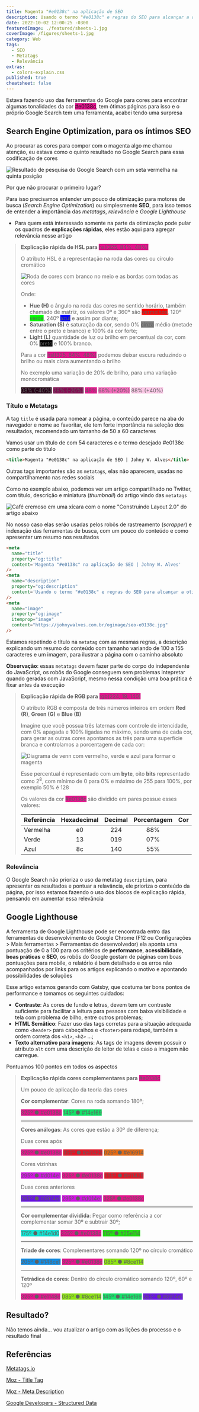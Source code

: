 ```yaml
---
title: Magenta "#e0138c" na aplicação de SEO
description: Usando o termo "#e0138c" e regras do SEO para alcançar a otimização em resultados nas ferramentas de busca
date: 2022-10-02 12:00:25 -0300
featuredImage: ./featured/sheets-1.jpg
coverImage: /figures/sheets-1.jpg
category: Web
tags:
  - SEO
  - Metatags
  - Relevância
extras:
  - colors-explain.css
published: true
cheatsheet: false
---
```


Estava fazendo uso das ferramentas do Google para cores para encontrar algumas tonalidades da cor <span style="background-color: #e0138c;" class="text-color">#e0138c</span>, tem ótimas páginas para isso e o próprio Google Search tem uma ferramenta, acabei tendo uma surpresa

## Search Engine Optimization, para os íntimos SEO

Ao procurar as cores para compor com o magenta algo me chamou atenção, eu estava como o quinto resultado no Google Search para essa codificação de cores

![Resultado de pesquisa do Google Search com um seta vermelha na quinta posição](/figures/seo_cor_2022-09-28.png "Box Shadow | Johny W. Alves 5ª posição")

Por que não procurar o primeiro lugar?

Para isso precisamos entender um pouco de otimização para motores de busca (_Search Engine Optimization_) ou simplesmente **SEO**, para isso temos de entender a importância das _metatags_, _relevância_ e _Google Lighthouse_

- Para quem está interessado somente na parte da otimização pode pular os quadros de **explicações rápidas**, eles estão aqui para agregar relevância nesse artigo

<blockquote>

**Explicação rápida de HSL para** <span style="background-color: hsl(325, 84%, 48%);" class="text-color">hsl(325, 84%, 48%)</span>

O atributo HSL é a representação na roda das cores ou círculo cromático

![Roda de cores com branco no meio e as bordas com todas as cores](/figures/hue-colors-e0138c.png)

Onde:

- **Hue (H)** o ângulo na roda das cores no sentido horário, também chamado de matriz, os valores 0º e 360º são <span style="background-color: hsl(0, 100%, 50%);" class="text-color">vermelhos</span>, 120º <span style="background-color: hsl(120, 100%, 50%);" class="text-color light">verde</span>, 240º <span style="background-color: hsl(240, 100%, 50%);" class="text-color">azul</span> e assim por diante;
- **Saturation (S)** é saturação da cor, sendo 0% <span style="background-color: hsl(0, 0%, 50%);" class="text-color">cinza</span> médio (metade entre o preto e branco) e 100% da cor forte;
- **Light (L)** quantidade de luz ou brilho em percentual da cor, com 0% <span style="background-color: hsl(0, 0%, 0%);" class="text-color">preto</span> e 100% <span style="background-color: hsl(0, 0%, 100%);" class="text-color light">branco</span>.

Para a cor <span style="background-color: hsl(325, 84%, 48%);" class="text-color">hsl(325, 84%, 48%)</span> podemos deixar escura reduzindo o brilho ou mais clara aumentando o brilho

No exemplo uma variação de 20% de brilho, para uma variação monocromática

<div class="five-colors">
  <span style="background-color: hsl(325, 84%, 8%);" class="text-color">08% (-40%)</span>
  <span style="background-color: hsl(325, 84%, 28%);" class="text-color">28% (-20%)</span>
  <span style="background-color: hsl(325, 84%, 48%);" class="text-color" >48%</span>
  <span style="background-color: hsl(325, 84%, 68%);" class="text-color light">68% (+20%)</span>
  <span style="background-color: hsl(325, 84%, 88%);" class="text-color light">88% (+40%)</span>
</div>

</blockquote>

### Título e Metatags

A tag `title` é usada para nomear a página, o conteúdo parece na aba do navegador e nome ao favoritar, ele tem forte importância na seleção dos resultados, recomendado um tamanho de 50 a 60 caracteres

Vamos usar um título de com 54 caracteres e o termo desejado #e0138c como parte do título

```html
<title>Magenta "#e0138c" na aplicação de SEO | Johny W. Alves</title>
```

Outras tags importantes são as `metatags`, elas não aparecem, usadas no compartilhamento nas redes sociais

Como no exemplo abaixo, podemos ver um artigo compartilhado no Twitter, com título, descrição e miniatura (_thumbnail_) do artigo vindo das `metatags`

![Café cremoso em uma xícara com o nome "Construindo Layout 2.0" do artigo abaixo](/figures/og_gastby_before.png "Compartilhamento de postagem no Twitter")

No nosso caso elas serão usadas pelos robôs de rastreamento (_scrapper_) e indexação das ferramentas de busca, com um pouco do conteúdo e como apresentar um resumo nos resultados

```html
<meta
  name="title"
  property="og:title"
  content='Magenta "#e0138c" na aplicação de SEO | Johny W. Alves'
/>
<meta
  name="description"
  property="og:description"
  content='Usando o termo "#e0138c" e regras do SEO para alcançar a otimização em resultados nas ferramentas de busca'
/>
<meta
  name="image"
  property="og:image"
  itemprop="image"
  content="https://johnywalves.com.br/ogimage/seo-e0138c.jpg"
/>
```

Estamos repetindo o título na `metatag` com as mesmas regras, a descrição explicando um resumo do conteúdo com tamanho variando de 100 a 155 caracteres e um imagem, para ilustrar a página com o caminho absoluto

**Observação**: essas `metatags` devem fazer parte do corpo do independente do JavaScript, os robôs do Google conseguem sem problemas intepretar quando geradas com JavaScript, mesmo nessa condição uma boa prática é fixar antes da execução

<blockquote>

**Explicação rápida de RGB para** <span style="background-color: rgb(224, 19, 140);" class="text-color">rgb(224, 19, 140)</span>

O atributo RGB é composta de três números inteiros em ordem **Red (R)**, **Green (G)** e **Blue (B)**

Imagine que você possua três laternas com controle de intencidade, com 0% apagada e 100% ligadas no máximo, sendo uma de cada cor, para gerar as outras cores apontamos as três para uma superfície branca e controlamos a porcentagem de cada cor:

![Diagrama de venn com vermelho, verde e azul para formar o magenta](/figures/venn-colors-e0138c.png)

Esse percentual é representado com um **byte**, oito **bits** representado como 2<sup>8</sup>, com mínimo de 0 para 0% e máximo de 255 para 100%, por exemplo 50% é 128

Os valores da cor <span style="background-color: #e0138c;" class="text-color">#e0138c</span> são dividido em pares possue esses valores:

| Referência | Hexadecimal | Decimal | Porcentagem |                       Cor                       |
| :--------- | :---------: | :-----: | :---------: | :---------------------------------------------: |
| Vermelha   |     e0      |   224   |     88%     |  <div class="rect-color red"><div></div></div>  |
| Verde      |     13      |   019   |     07%     | <div class="rect-color green"><div></div></div> |
| Azul       |     8c      |   140   |     55%     | <div class="rect-color blue"><div></div></div>  |

</blockquote>

### Relevância

O Google Search não prioriza o uso da metatag `description`, para apresentar os resultados e pontuar a relavância, ele prioriza o conteúdo da página, por isso estamos fazendo o uso dos blocos de explicação rápida, pensando em aumentar essa relevância

## Google Lighthouse

A ferramenta de Google Lighthouse pode ser encontrada entro das ferramentas de desenvolvimento do Google Chrome (F12 ou Configurações > Mais ferramentas > Ferramentas do desenvolvedor) ela aponta uma pontuação de 0 a 100 para os critérios de **performance**, **acessibilidade**, **boas práticas** e **SEO**, os robôs do Google gostam de páginas com boas pontuações para mobile, o relatório é bem detalhado e os erros não acompanhados por links para os artigos explicando o motivo e apontando possibilidades de soluções

Esse artigo estamos gerando com Gatsby, que costuma ter bons pontos de performance e tomamos os seguintes cuidados:

- **Contraste**: As cores de fundo e letras, devem tem um contraste suficiente para facilitar a leitura para pessoas com baixa visibilidade e tela com problema de bilho, entre outros problemas;
- **HTML Semâtico**: Fazer uso das tags corretas para a situação adequada como `<header>` para cabeçalhos e `<footer>`para rodapé, também a ordem correta dos `<h1>`, `<h2>` ...;
- **Texto alternativo para imagens**: As tags de imagens devem possuir o atributo `alt` com uma descrição de leitor de telas e caso a imagem não carregue.

Pontuamos 100 pontos em todos os aspectos

<blockquote>

**Explicação rápida cores complementares para** <span style="background-color: #e0138c;" class="text-color">#e0138c</span>

Um pouco de aplicação da teoria das cores

**Cor complementar**: Cores na roda somando 180º;

<div class="two-colors">
  <span style="background-color: hsl(325, 84%, 48%);" class="text-color">325º <span>●</span> #e0138c</span>
  <span style="background-color: hsl(145, 84%, 48%);" class="text-color light">145º <span>●</span> #14e169</span>
</div>

<hr/>

**Cores análogas**: As cores que estão a 30º de diferença;

Duas cores após

<div class="three-colors">
  <span style="background-color: hsl(325, 84%, 48%);" class="text-color">325º <span>●</span> #e0138c</span>
  <span style="background-color: hsl(355, 84%, 48%);" class="text-color">355º <span>●</span> #e11425</span>
  <span style="background-color: hsl(025, 84%, 48%);" class="text-color light">025º <span>●</span> #e16914</span>
</div>

Cores vizinhas

<div class="three-colors">
  <span style="background-color: hsl(295, 84%, 48%);" class="text-color">295º <span>●</span> #d014e1</span>
  <span style="background-color: hsl(325, 84%, 48%);" class="text-color">325º <span>●</span> #e0138c</span>
  <span style="background-color: hsl(355, 84%, 48%);" class="text-color">355º <span>●</span> #e11425</span>
</div>

Duas cores anteriores

<div class="three-colors">
  <span style="background-color: hsl(265, 84%, 48%);" class="text-color">265º <span>●</span> #6914e1</span>
  <span style="background-color: hsl(295, 84%, 48%);" class="text-color">295º <span>●</span> #d014e1</span>
  <span style="background-color: hsl(325, 84%, 48%);" class="text-color">325º <span>●</span> #e0138c</span>
</div>

<hr/>

**Cor complementar dividida**: Pegar como referência a cor complementar somar 30º e subtrair 30º;

<div class="three-colors">
  <span style="background-color: hsl(175, 84%, 48%);" class="text-color light">175º <span>●</span> #14e1d0</span>
  <span style="background-color: hsl(325, 84%, 48%);" class="text-color">325º <span>●</span> #e0138c</span>
  <span style="background-color: hsl(115, 84%, 48%);" class="text-color light">115º <span>●</span> #25e114</span>
</div>

<hr/>

**Triade de cores**: Complementares somando 120º no círculo cromático

<div class="three-colors">
  <span style="background-color: hsl(205, 84%, 48%);" class="text-color">205º <span>●</span> #148ce1</span>
  <span style="background-color: hsl(325, 84%, 48%);" class="text-color">325º <span>●</span> #e0138c</span>
  <span style="background-color: hsl(85, 84%, 48%);" class="text-color light">085º <span>●</span> #8ce114</span>
</div>
 
<hr/>

**Tetrádica de cores**: Dentro do círculo cromático somando 120º, 60º e 120º

<div class="four-colors">
  <span style="background-color: hsl(325, 84%, 48%);" class="text-color">325º <span>●</span> #e1148c</span>
  <span style="background-color: hsl(85, 84%, 48%);" class="text-color light">085º <span>●</span> #8ce114</span>
  <span style="background-color: hsl(145, 84%, 48%);" class="text-color light">145º <span>●</span> #14e169</span>
  <span style="background-color: hsl(265, 84%, 48%);" class="text-color">265º <span>●</span> #6914e1</span>
</div>

</blockquote>

## Resultado?

Não temos ainda... vou atualizar o artigo com as lições do processo e o resultado final

## Referências

[Metatags.io](https://metatags.io/)

[Moz - Title Tag](https://moz.com/learn/seo/title-tag)

[Moz - Meta Description](https://moz.com/learn/seo/meta-description)

[Google Developers - Structured Data](https://developers.google.com/search/docs/advanced/structured-data)
